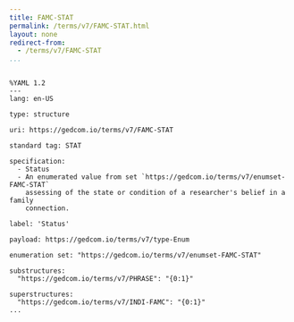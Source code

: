 ```yaml
---
title: FAMC-STAT
permalink: /terms/v7/FAMC-STAT.html
layout: none
redirect-from:
  - /terms/v7/FAMC-STAT
...
```


```

%YAML 1.2
---
lang: en-US

type: structure

uri: https://gedcom.io/terms/v7/FAMC-STAT

standard tag: STAT

specification:
  - Status
  - An enumerated value from set `https://gedcom.io/terms/v7/enumset-FAMC-STAT`
    assessing of the state or condition of a researcher's belief in a family
    connection.

label: 'Status'

payload: https://gedcom.io/terms/v7/type-Enum

enumeration set: "https://gedcom.io/terms/v7/enumset-FAMC-STAT"

substructures:
  "https://gedcom.io/terms/v7/PHRASE": "{0:1}"

superstructures:
  "https://gedcom.io/terms/v7/INDI-FAMC": "{0:1}"
...

```
